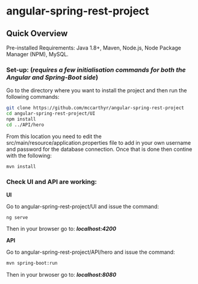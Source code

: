# angular-spring-rest-project

## Quick Overview

Pre-installed Requirements: Java 1.8+, Maven, Node.js, Node Package Manager (NPM), MySQL.

### Set-up: (*requires a few initialisation commands for both the Angular and Spring-Boot side*)

Go to the directory where you want to install the project and then run the following commands:
```bash
git clone https://github.com/mccarthyr/angular-spring-rest-project
cd angular-spring-rest-project/UI
npm install
cd ../API/hero
```

From this location you need to edit the src/main/resource/application.properties file to add in your own username and password for the database connection. Once that is done then contine with the following:
```shell
mvn install
```
### Check UI and API are working: 

**UI**

Go to angular-spring-rest-project/UI and issue the command:
```shell
ng serve
```
Then in your browser go to: ***localhost:4200***

**API**

Go to angular-spring-rest-project/API/hero and issue the command:
```sh
mvn spring-boot:run
```
Then in your brwoser go to: ***localhost:8080***

